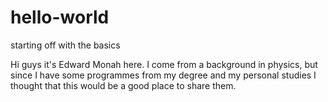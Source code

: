 # hello-world
starting off with the basics

Hi guys it's Edward Monah here. I come from a background in physics, but since I have some programmes from my degree and my personal studies I thought that this would be a good place to share them.
